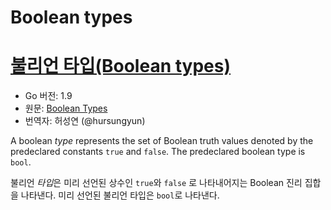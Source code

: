 # Boolean types

# [불리언 타입(Boolean types)](#boolean-types)

* Go 버전: 1.9
* 원문: [Boolean Types](https://golang.org/ref/spec#Boolean_types)
* 번역자: 허성연 (@hursungyun)

A boolean *type* represents the set of Boolean truth values denoted by the predeclared constants `true` and `false`. The predeclared boolean type is `bool`.

불리언 *타입*은 미리 선언된 상수인 `true`와 `false` 로 나타내어지는 Boolean 진리 집합을 나타낸다. 미리 선언된 불리언 타입은 `bool`로 나타낸다.